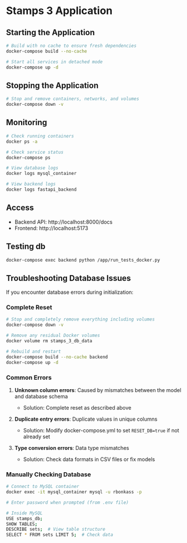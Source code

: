 # Stamps 3 Application

## Starting the Application

```bash
# Build with no cache to ensure fresh dependencies
docker-compose build --no-cache

# Start all services in detached mode
docker-compose up -d
```

## Stopping the Application

```bash
# Stop and remove containers, networks, and volumes
docker-compose down -v
```

## Monitoring

```bash
# Check running containers
docker ps -a

# Check service status
docker-compose ps

# View database logs
docker logs mysql_container

# View backend logs
docker logs fastapi_backend
```

## Access

- Backend API: http://localhost:8000/docs
- Frontend: http://localhost:5173

## Testing db

```bash
docker-compose exec backend python /app/run_tests_docker.py
```

## Troubleshooting Database Issues

If you encounter database errors during initialization:

### Complete Reset

```bash
# Stop and completely remove everything including volumes
docker-compose down -v

# Remove any residual Docker volumes
docker volume rm stamps_3_db_data

# Rebuild and restart
docker-compose build --no-cache backend
docker-compose up -d
```

### Common Errors

1. **Unknown column errors**: Caused by mismatches between the model and database schema
   - Solution: Complete reset as described above

2. **Duplicate entry errors**: Duplicate values in unique columns
   - Solution: Modify docker-compose.yml to set `RESET_DB=true` if not already set

3. **Type conversion errors**: Data type mismatches 
   - Solution: Check data formats in CSV files or fix models

### Manually Checking Database

```bash
# Connect to MySQL container
docker exec -it mysql_container mysql -u rbonkass -p

# Enter password when prompted (from .env file)

# Inside MySQL
USE stamps_db;
SHOW TABLES;
DESCRIBE sets;  # View table structure
SELECT * FROM sets LIMIT 5;  # Check data
```